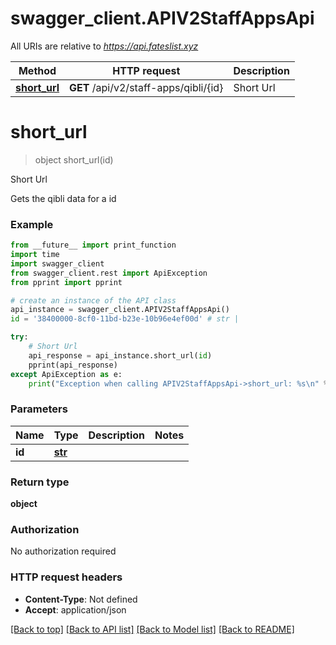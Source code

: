 # swagger_client.APIV2StaffAppsApi

All URIs are relative to *https://api.fateslist.xyz*

Method | HTTP request | Description
------------- | ------------- | -------------
[**short_url**](APIV2StaffAppsApi.md#short_url) | **GET** /api/v2/staff-apps/qibli/{id} | Short Url

# **short_url**
> object short_url(id)

Short Url

Gets the qibli data for a id

### Example
```python
from __future__ import print_function
import time
import swagger_client
from swagger_client.rest import ApiException
from pprint import pprint

# create an instance of the API class
api_instance = swagger_client.APIV2StaffAppsApi()
id = '38400000-8cf0-11bd-b23e-10b96e4ef00d' # str | 

try:
    # Short Url
    api_response = api_instance.short_url(id)
    pprint(api_response)
except ApiException as e:
    print("Exception when calling APIV2StaffAppsApi->short_url: %s\n" % e)
```

### Parameters

Name | Type | Description  | Notes
------------- | ------------- | ------------- | -------------
 **id** | [**str**](.md)|  | 

### Return type

**object**

### Authorization

No authorization required

### HTTP request headers

 - **Content-Type**: Not defined
 - **Accept**: application/json

[[Back to top]](#) [[Back to API list]](../README.md#documentation-for-api-endpoints) [[Back to Model list]](../README.md#documentation-for-models) [[Back to README]](../README.md)


